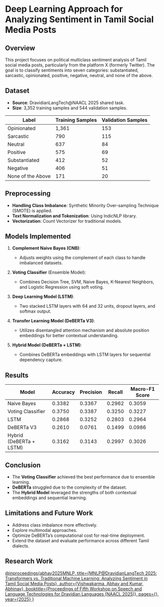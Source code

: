 # Deep Learning Approach for Analyzing Sentiment in Tamil Social Media Posts

## Overview
This project focuses on political multiclass sentiment analysis of Tamil social media posts, particularly from the platform X (formerly Twitter). The goal is to classify sentiments into seven categories: substantiated, sarcastic, opinionated, positive, negative, neutral, and none of the above.

## Dataset
- **Source**: DravidianLangTech@NAACL 2025 shared task.
- **Size**: 3,352 training samples and 544 validation samples.

| Label             | Training Samples | Validation Samples |
|----------------|-----------------|--------------------|
| Opinionated   | 1,361                     | 153                           |
| Sarcastic         | 790                        | 115                           |
| Neutral            | 637                        | 84                             |
| Positive            | 575                        | 69                             |
| Substantiated | 412                        | 52                             |
| Negative          | 406                        | 51                             |
| None of the Above | 171                 | 20                             |

## Preprocessing
- **Handling Class Imbalance**: Synthetic Minority Over-sampling Technique (SMOTE) is applied.
- **Text Normalization and Tokenization**: Using IndicNLP library.
- **Vectorization**: Count Vectorizer for traditional models.

## Models Implemented
1. **Complement Naive Bayes (CNB)**: 
   - Adjusts weights using the complement of each class to handle imbalanced datasets.

2. **Voting Classifier** (Ensemble Model):
   - Combines Decision Tree, SVM, Naive Bayes, K-Nearest Neighbors, and Logistic Regression using soft voting.

3. **Deep Learning Model (LSTM)**:
   - Two stacked LSTM layers with 64 and 32 units, dropout layers, and softmax output.

4. **Transfer Learning Model (DeBERTa V3)**:
   - Utilizes disentangled attention mechanism and absolute position embeddings for better contextual understanding.

5. **Hybrid Model (DeBERTa + LSTM)**:
   - Combines DeBERTa embeddings with LSTM layers for sequential dependency capture.

## Results
| Model                    | Accuracy | Precision | Recall | Macro-F1 Score |
|----------------|-----------|------------|---------|----------------|
| Naive Bayes      | 0.3382      | 0.3367         | 0.2962   | 0.3059                |
| Voting Classifier | 0.3750      | 0.3387         | 0.3250   | 0.3227                |
| LSTM                     | 0.2868      | 0.3252         | 0.2803   | 0.2964                |
| DeBERTa V3          | 0.2610      | 0.0761         | 0.1499   | 0.0986                |
| Hybrid (DeBERTa + LSTM) | 0.3162 | 0.3143 | 0.2997 | 0.3026 |

## Conclusion
- The **Voting Classifier** achieved the best performance due to ensemble learning.
- **DeBERTa** struggled due to the complexity of the dataset.
- The **Hybrid Model** leveraged the strengths of both contextual embeddings and sequential learning.

## Limitations and Future Work
- Address class imbalance more effectively.
- Explore multimodal approaches.
- Optimize DeBERTa’s computational cost for real-time deployment.
- Extend the dataset and evaluate performance across different Tamil dialects.

## Research Work
[@inproceedings{abhay2025MNLP, title={MNLP@DravidianLangTech 2025: Transformers vs. Traditional Machine Learning: Analyzing Sentiment in Tamil Social Media Posts}, author={Vishwakarma, Abhay and Kumar, Abhinav}, booktitle={Proceedings of Fifth Workshop on Speech and Language Technologies for Dravidian Languages (NAACL 2025)}, pages={}, year={2025} }](https://aclanthology.org/2025.dravidianlangtech-1.72/)
